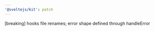 ```yaml
---
'@sveltejs/kit': patch
---
```


[breaking] hooks file renames; error shape defined through handleError
